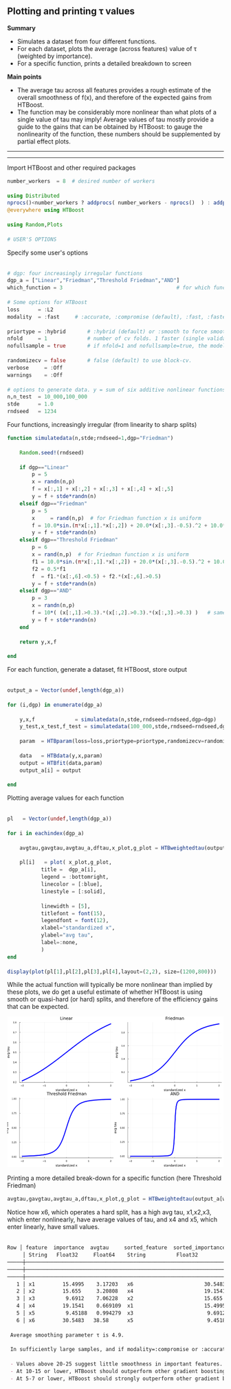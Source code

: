 ## Plotting and printing τ values 

**Summary**

- Simulates a dataset from four different functions.
- For each dataset, plots the average (across features) value of τ (weighted by importance).
- For a specific function, prints a detailed breakdown to screen   

**Main points**

- The average tau across all features provides a rough estimate of the overall smoothness of f(x),
  and therefore of the expected gains from HTBoost.
- The function may be considerably more nonlinear than what plots of a single value of tau may imply!
  Average values of tau mostly provide a guide to the gains that can be obtained by HTBoost:
  to gauge the nonlinearity of the function, these numbers should be supplemented by partial effect plots. 

---
---

Import HTBoost and other required packages

```julia
number_workers  = 8  # desired number of workers

using Distributed
nprocs()<number_workers ? addprocs( number_workers - nprocs()  ) : addprocs(0)
@everywhere using HTBoost

using Random,Plots 

# USER'S OPTIONS 

```

Specify some user's options
```julia

# dgp: four increasingly irregular functions
dgp_a = ["Linear","Friedman","Threshold Friedman","AND"] 
which_function = 3                                     # for which function to print detailed break-down 

# Some options for HTBoost
loss      = :L2         
modality  = :fast     # :accurate, :compromise (default), :fast, :fastest 

priortype = :hybrid       # :hybrid (default) or :smooth to force smoothness 
nfold     = 1             # number of cv folds. 1 faster (single validation sets), default 4 is slower, but more accurate.
nofullsample = true       # if nfold=1 and nofullsample=true, the model is not re-fitted on the full sample after validation of the number of trees

randomizecv = false       # false (default) to use block-cv. 
verbose     = :Off
warnings    = :Off
 
# options to generate data. y = sum of six additive nonlinear functions + Gaussian noise.
n,n_test  = 10_000,100_000
stde      = 1.0
rndseed   = 1234

```

Four functions, increasingly irregular (from linearity to sharp splits)

```julia 
function simulatedata(n,stde;rndseed=1,dgp="Friedman")
    
    Random.seed!(rndseed)

    if dgp=="Linear"
        p = 5
        x = randn(n,p)
        f = x[:,1] + x[:,2] + x[:,3] + x[:,4] + x[:,5]
        y = f + stde*randn(n)   
    elseif dgp=="Friedman"
        p = 5
        x     = rand(n,p)  # for Friedman function x is uniform
        f = 10.0*sin.(π*x[:,1].*x[:,2]) + 20.0*(x[:,3].-0.5).^2 + 10.0*x[:,4] + 5.0*x[:,5]
        y = f + stde*randn(n)
    elseif dgp=="Threshold Friedman"
        p = 6
        x = rand(n,p)  # for Friedman function x is uniform
        f1 = 10.0*sin.(π*x[:,1].*x[:,2]) + 20.0*(x[:,3].-0.5).^2 + 10.0*x[:,4] + 5.0*x[:,5]
        f2 = 0.5*f1
        f  = f1.*(x[:,6].<0.5) + f2.*(x[:,6].>0.5)
        y = f + stde*randn(n)
    elseif dgp=="AND"
        p = 3
        x = randn(n,p)
        f = 10*( (x[:,1].>0.3).*(x[:,2].>0.3).*(x[:,3].>0.3) )   # same threshold: symmetric trees outperform     
        y = f + stde*randn(n) 
    end 

    return y,x,f 

end 

```

For each function, generate a dataset, fit HTBoost, store output

```julia 

output_a = Vector(undef,length(dgp_a))

for (i,dgp) in enumerate(dgp_a)

    y,x,f             = simulatedata(n,stde,rndseed=rndseed,dgp=dgp)
    y_test,x_test,f_test = simulatedata(100_000,stde,rndseed=rndseed,dgp=dgp)

    param  = HTBparam(loss=loss,priortype=priortype,randomizecv=randomizecv,nfold=nfold,verbose=verbose,warnings=warnings,modality=modality,nofullsample=nofullsample)

    data   = HTBdata(y,x,param)
    output = HTBfit(data,param)
    output_a[i] = output

end

```

Plotting average values for each function

```julia

pl   = Vector(undef,length(dgp_a))

for i in eachindex(dgp_a)

    avgtau,gavgtau,avgtau_a,dftau,x_plot,g_plot = HTBweightedtau(output_a[i],data,verbose=false,best_model=false);

    pl[i]   = plot( x_plot,g_plot,
           title =  dgp_a[i],
           legend = :bottomright,
           linecolor = [:blue],
           linestyle = [:solid],

           linewidth = [5],
           titlefont = font(15),
           legendfont = font(12),
           xlabel="standardized x",
           ylabel="avg tau",
           label=:none,
           )           
end

display(plot(pl[1],pl[2],pl[3],pl[4],layout=(2,2), size=(1200,800)))  

```

While the actual function will typically be more nonlinear than implied by these plots, we do get a useful estimate of whether HTBoost is using smooth or quasi-hard (or hard) splits, and therefore of the efficiency gains that can be expected. 

<img src="../assets/tau values.png" width="600" height="350">


Printing a more detailed break-down for a specific function (here Threshold Friedman)

```julia
avgtau,gavgtau,avgtau_a,dftau,x_plot,g_plot = HTBweightedtau(output_a[which_function],data_a[which_function],verbose=true,best_model=false);
```
Notice how x6, which operates a hard split, has a high avg tau, x1,x2,x3, which enter nonlinearly, have average values of tau, and x4 and x5, which enter linearly, have small values.

```markdown

Row │ feature  importance  avgtau     sorted_feature  sorted_importance  sorted_avgtau 
     │ String   Float32     Float64    String          Float32            Float64       
─────┼──────────────────────────────────────────────────────────────────────────────────
─────┼──────────────────────────────────────────────────────────────────────────────────
─────┼──────────────────────────────────────────────────────────────────────────────────
   1 │ x1         15.4995    3.17203   x6                       30.5483       38.58
   2 │ x2         15.655     3.20808   x4                       19.1541        0.669109
   3 │ x3          9.6912    7.06228   x2                       15.655         3.20808
   4 │ x4         19.1541    0.669109  x1                       15.4995        3.17203
   5 │ x5          9.45188   0.994279  x3                        9.6912        7.06228
   6 │ x6         30.5483   38.58      x5                        9.45188       0.994279

 Average smoothing parameter τ is 4.9.

 In sufficiently large samples, and if modality=:compromise or :accurate

 - Values above 20-25 suggest little smoothness in important features. HTBoost's performance may slightly outperform or slightly underperform other gradient boosting machines.
 - At 10-15 or lower, HTBoost should outperform other gradient boosting machines, or at least be worth including in an ensemble.
 - At 5-7 or lower, HTBoost should strongly outperform other gradient boosting machines.

```